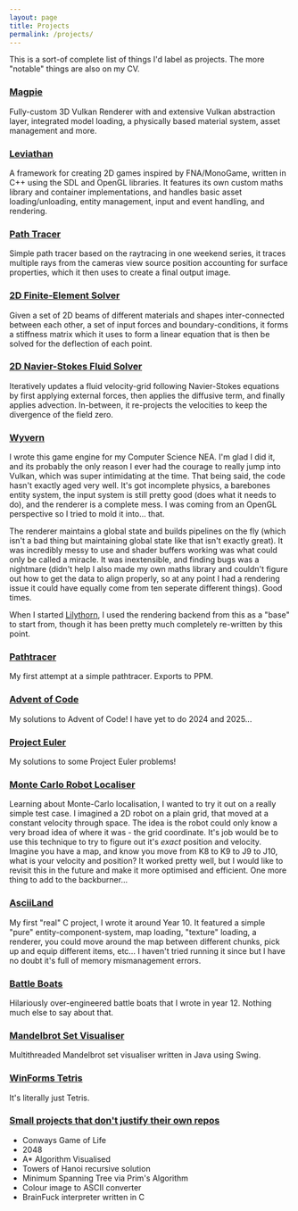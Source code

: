 ```yaml
---
layout: page
title: Projects
permalink: /projects/
---
```


This is a sort-of complete list of things I'd label as projects. The more "notable" things are also on my CV.

### [Magpie](https://github.com/kryzp/magpie)
Fully-custom 3D Vulkan Renderer with and extensive Vulkan abstraction layer, integrated model loading, a physically based material system, asset management and more.

### [Leviathan](https://github.com/kryzp/leviathan)
A framework for creating 2D games inspired by FNA/MonoGame, written in C++ using the SDL and OpenGL libraries. It features its own custom maths library and container implementations, and handles basic asset loading/unloading, entity management, input and event handling, and rendering.

### [Path Tracer](https://github.com/kryzp/pathtracer)
Simple path tracer based on the raytracing in one weekend series, it traces multiple rays from the cameras view source position accounting for surface properties, which it then uses to create a final output image.

### [2D Finite-Element Solver](https://github.com/kryzp/simple-finite-element-solver)
Given a set of 2D beams of different materials and shapes inter-connected between each other, a set of input forces and boundary-conditions, it forms a stiffness matrix which it uses to form a linear equation that is then be solved for the deflection of each point.

### [2D Navier-Stokes Fluid Solver](https://github.com/kryzp/simple-navier-fluid-sim)
Iteratively updates a fluid velocity-grid following Navier-Stokes equations by first applying external forces, then applies the diffusive term, and finally applies advection. In-between, it re-projects the velocities to keep the divergence of the field zero.

### [Wyvern](https://github.com/kryzp/wyvern)
I wrote this game engine for my Computer Science NEA. I'm glad I did it, and its probably the only reason I ever had the courage to really jump into Vulkan, which was super intimidating at the time. That being said, the code hasn't exactly aged very well. It's got incomplete physics, a barebones entity system, the input system is still pretty good (does what it needs to do), and the renderer is a complete mess. I was coming from an OpenGL perspective so I tried to mold it into... that.

The renderer maintains a global state and builds pipelines on the fly (which isn't a bad thing but maintaining global state like that isn't exactly great). It was incredibly messy to use and shader buffers working was what could only be called a miracle. It was inextensible, and finding bugs was a nightmare (didn't help I also made my own maths library and couldn't figure out how to get the data to align properly, so at any point I had a rendering issue it could have equally come from ten seperate different things). Good times.

When I started [Lilythorn](https://github.com/kryzp/lilythorn), I used the rendering backend from this as a "base" to start from, though it has been pretty much completely re-written by this point.

### [Pathtracer](https://github.com/kryzp/pathtracer)
My first attempt at a simple pathtracer. Exports to PPM.

### [Advent of Code](https://github.com/kryzp/advent-of-code)
My solutions to Advent of Code! I have yet to do 2024 and 2025...

### [Project Euler](https://github.com/kryzp/project-euler)
My solutions to some Project Euler problems!

### [Monte Carlo Robot Localiser](https://github.com/kryzp/mcl-pos-vel-particle-filter)
Learning about Monte-Carlo localisation, I wanted to try it out on a really simple test case. I imagined a 2D robot on a plain grid, that moved at a constant velocity through space. The idea is the robot could only know a very broad idea of where it was - the grid coordinate. It's job would be to use this technique to try to figure out it's *exact* position and velocity. Imagine you have a map, and know you move from K8 to K9 to J9 to J10, what is your velocity and position? It worked pretty well, but I would like to revisit this in the future and make it more optimised and efficient. One more thing to add to the backburner...

### [AsciiLand](https://github.com/kryzp/AsciiLand-C)
My first "real" C project, I wrote it around Year 10. It featured a simple "pure" entity-component-system, map loading, "texture" loading, a renderer, you could move around the map between different chunks, pick up and equip different items, etc... I haven't tried running it since but I have no doubt it's full of memory mismanagement errors.

### [Battle Boats](https://github.com/kryzp/battle-boats)
Hilariously over-engineered battle boats that I wrote in year 12. Nothing much else to say about that.

### [Mandelbrot Set Visualiser](https://github.com/kryzp/mandelbrot)
Multithreaded Mandelbrot set visualiser written in Java using Swing.

### [WinForms Tetris](https://github.com/kryzp/tetris-winforms/)
It's literally just Tetris.

### [Small projects that don't justify their own repos](https://github.com/kryzp/small-projects)
  - Conways Game of Life
  - 2048
  - A* Algorithm Visualised
  - Towers of Hanoi recursive solution
  - Minimum Spanning Tree via Prim's Algorithm
  - Colour image to ASCII converter
  - BrainFuck interpreter written in C
